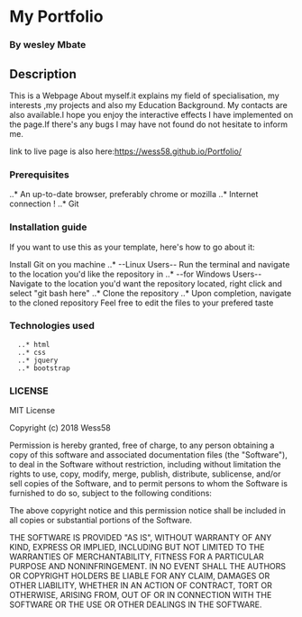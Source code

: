 # My Portfolio

### By wesley Mbate

## Description

  This is a Webpage About myself.it explains my field of specialisation, my interests ,my projects and also my Education Background. My contacts are also available.I hope you enjoy the interactive effects I have implemented on the page.If there's any bugs I may have not found do not hesitate to inform me.

  link to live page is also here:https://wess58.github.io/Portfolio/


### Prerequisites

  ..* An up-to-date browser, preferably chrome or mozilla
  ..* Internet connection !
  ..* Git

### Installation guide

  If you want to use this as your template, here's how to go about it:

  Install Git on you machine
  ..* --Linux Users-- Run the terminal and navigate to the location you'd like the repository in
  ..* --for Windows Users-- Navigate to the location you'd want the repository located, right click and select "git bash here"
  ..* Clone the repository
  ..* Upon completion, navigate to the cloned repository
  Feel free to edit the files to your prefered taste

### Technologies used

      ..* html
      ..* css
      ..* jquery
      ..* bootstrap

### LICENSE

MIT License

Copyright (c) 2018 Wess58

Permission is hereby granted, free of charge, to any person obtaining a copy
of this software and associated documentation files (the "Software"), to deal
in the Software without restriction, including without limitation the rights
to use, copy, modify, merge, publish, distribute, sublicense, and/or sell
copies of the Software, and to permit persons to whom the Software is
furnished to do so, subject to the following conditions:

The above copyright notice and this permission notice shall be included in all
copies or substantial portions of the Software.

THE SOFTWARE IS PROVIDED "AS IS", WITHOUT WARRANTY OF ANY KIND, EXPRESS OR
IMPLIED, INCLUDING BUT NOT LIMITED TO THE WARRANTIES OF MERCHANTABILITY,
FITNESS FOR A PARTICULAR PURPOSE AND NONINFRINGEMENT. IN NO EVENT SHALL THE
AUTHORS OR COPYRIGHT HOLDERS BE LIABLE FOR ANY CLAIM, DAMAGES OR OTHER
LIABILITY, WHETHER IN AN ACTION OF CONTRACT, TORT OR OTHERWISE, ARISING FROM,
OUT OF OR IN CONNECTION WITH THE SOFTWARE OR THE USE OR OTHER DEALINGS IN THE
SOFTWARE.
